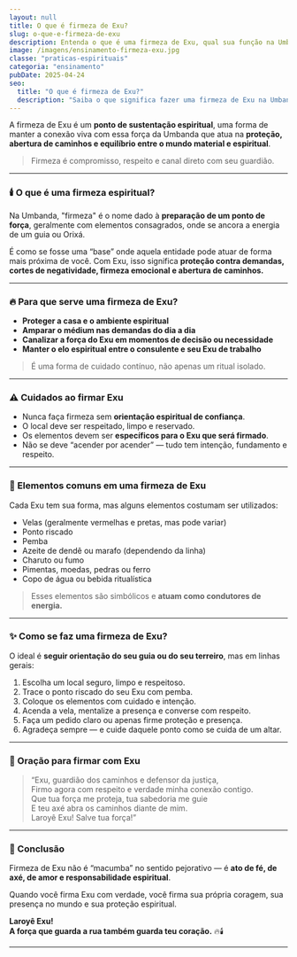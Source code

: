 ```yaml
---
layout: null
title: O que é firmeza de Exu?
slug: o-que-e-firmeza-de-exu
description: Entenda o que é uma firmeza de Exu, qual sua função na Umbanda e como ela atua na proteção e na conexão espiritual.
image: /imagens/ensinamento-firmeza-exu.jpg
classe: "praticas-espirituais"
categoria: "ensinamento"
pubDate: 2025-04-24
seo:
  title: "O que é firmeza de Exu?"
  description: "Saiba o que significa fazer uma firmeza de Exu na Umbanda, como ela funciona e qual sua importância na proteção espiritual e nos trabalhos com a esquerda."
---
```

A firmeza de Exu é um **ponto de sustentação espiritual**, uma forma de manter a conexão viva com essa força da Umbanda que atua na **proteção, abertura de caminhos e equilíbrio entre o mundo material e espiritual**.

> Firmeza é compromisso, respeito e canal direto com seu guardião.

---

### 🕯️ O que é uma firmeza espiritual?

Na Umbanda, "firmeza" é o nome dado à **preparação de um ponto de força**, geralmente com elementos consagrados, onde se ancora a energia de um guia ou Orixá.

É como se fosse uma “base” onde aquela entidade pode atuar de forma mais próxima de você. Com Exu, isso significa **proteção contra demandas, cortes de negatividade, firmeza emocional e abertura de caminhos.**

---

### 🔥 Para que serve uma firmeza de Exu?

- **Proteger a casa e o ambiente espiritual**  
- **Amparar o médium nas demandas do dia a dia**  
- **Canalizar a força do Exu em momentos de decisão ou necessidade**  
- **Manter o elo espiritual entre o consulente e seu Exu de trabalho**

> É uma forma de cuidado contínuo, não apenas um ritual isolado.

---

### ⚠️ Cuidados ao firmar Exu

- Nunca faça firmeza sem **orientação espiritual de confiança**.  
- O local deve ser respeitado, limpo e reservado.  
- Os elementos devem ser **específicos para o Exu que será firmado**.  
- Não se deve “acender por acender” — tudo tem intenção, fundamento e respeito.

---

### 🧂 Elementos comuns em uma firmeza de Exu

Cada Exu tem sua forma, mas alguns elementos costumam ser utilizados:

- Velas (geralmente vermelhas e pretas, mas pode variar)  
- Ponto riscado  
- Pemba  
- Azeite de dendê ou marafo (dependendo da linha)  
- Charuto ou fumo  
- Pimentas, moedas, pedras ou ferro  
- Copo de água ou bebida ritualística

> Esses elementos são simbólicos e **atuam como condutores de energia.**

---

### ✨ Como se faz uma firmeza de Exu?

O ideal é **seguir orientação do seu guia ou do seu terreiro**, mas em linhas gerais:

1. Escolha um local seguro, limpo e respeitoso.  
2. Trace o ponto riscado do seu Exu com pemba.  
3. Coloque os elementos com cuidado e intenção.  
4. Acenda a vela, mentalize a presença e converse com respeito.  
5. Faça um pedido claro ou apenas firme proteção e presença.  
6. Agradeça sempre — e cuide daquele ponto como se cuida de um altar.

---

### 🙏 Oração para firmar com Exu

> “Exu, guardião dos caminhos e defensor da justiça,  
> Firmo agora com respeito e verdade minha conexão contigo.  
> Que tua força me proteja, tua sabedoria me guie  
> E teu axé abra os caminhos diante de mim.  
> Laroyê Exu! Salve tua força!”

---

### 🧘 Conclusão

Firmeza de Exu não é “macumba” no sentido pejorativo — é **ato de fé, de axé, de amor e responsabilidade espiritual**.

Quando você firma Exu com verdade, você firma sua própria coragem, sua presença no mundo e sua proteção espiritual.

**Laroyê Exu!  
A força que guarda a rua também guarda teu coração.** 🔥🕯️

---

